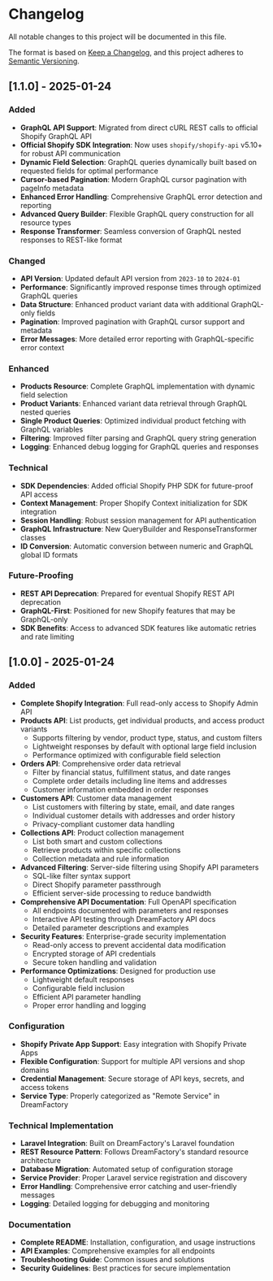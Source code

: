 # Changelog
All notable changes to this project will be documented in this file.

The format is based on [Keep a Changelog](https://keepachangelog.com/en/1.0.0/),
and this project adheres to [Semantic Versioning](https://semver.org/spec/v2.0.0.html).

## [1.1.0] - 2025-01-24

### Added
- **GraphQL API Support**: Migrated from direct cURL REST calls to official Shopify GraphQL API
- **Official Shopify SDK Integration**: Now uses `shopify/shopify-api` v5.10+ for robust API communication
- **Dynamic Field Selection**: GraphQL queries dynamically built based on requested fields for optimal performance
- **Cursor-based Pagination**: Modern GraphQL cursor pagination with pageInfo metadata
- **Enhanced Error Handling**: Comprehensive GraphQL error detection and reporting
- **Advanced Query Builder**: Flexible GraphQL query construction for all resource types
- **Response Transformer**: Seamless conversion of GraphQL nested responses to REST-like format

### Changed
- **API Version**: Updated default API version from `2023-10` to `2024-01`
- **Performance**: Significantly improved response times through optimized GraphQL queries
- **Data Structure**: Enhanced product variant data with additional GraphQL-only fields
- **Pagination**: Improved pagination with GraphQL cursor support and metadata
- **Error Messages**: More detailed error reporting with GraphQL-specific error context

### Enhanced
- **Products Resource**: Complete GraphQL implementation with dynamic field selection
- **Product Variants**: Enhanced variant data retrieval through GraphQL nested queries
- **Single Product Queries**: Optimized individual product fetching with GraphQL variables
- **Filtering**: Improved filter parsing and GraphQL query string generation
- **Logging**: Enhanced debug logging for GraphQL queries and responses

### Technical
- **SDK Dependencies**: Added official Shopify PHP SDK for future-proof API access
- **Context Management**: Proper Shopify Context initialization for SDK integration
- **Session Handling**: Robust session management for API authentication
- **GraphQL Infrastructure**: New QueryBuilder and ResponseTransformer classes
- **ID Conversion**: Automatic conversion between numeric and GraphQL global ID formats

### Future-Proofing
- **REST API Deprecation**: Prepared for eventual Shopify REST API deprecation
- **GraphQL-First**: Positioned for new Shopify features that may be GraphQL-only
- **SDK Benefits**: Access to advanced SDK features like automatic retries and rate limiting

## [1.0.0] - 2025-01-24

### Added
- **Complete Shopify Integration**: Full read-only access to Shopify Admin API
- **Products API**: List products, get individual products, and access product variants
  - Supports filtering by vendor, product type, status, and custom filters
  - Lightweight responses by default with optional large field inclusion
  - Performance optimized with configurable field selection
- **Orders API**: Comprehensive order data retrieval
  - Filter by financial status, fulfillment status, and date ranges
  - Complete order details including line items and addresses
  - Customer information embedded in order responses
- **Customers API**: Customer data management
  - List customers with filtering by state, email, and date ranges
  - Individual customer details with addresses and order history
  - Privacy-compliant customer data handling
- **Collections API**: Product collection management
  - List both smart and custom collections
  - Retrieve products within specific collections
  - Collection metadata and rule information
- **Advanced Filtering**: Server-side filtering using Shopify API parameters
  - SQL-like filter syntax support
  - Direct Shopify parameter passthrough
  - Efficient server-side processing to reduce bandwidth
- **Comprehensive API Documentation**: Full OpenAPI specification
  - All endpoints documented with parameters and responses
  - Interactive API testing through DreamFactory API docs
  - Detailed parameter descriptions and examples
- **Security Features**: Enterprise-grade security implementation
  - Read-only access to prevent accidental data modification
  - Encrypted storage of API credentials
  - Secure token handling and validation
- **Performance Optimizations**: Designed for production use
  - Lightweight default responses
  - Configurable field inclusion
  - Efficient API parameter handling
  - Proper error handling and logging

### Configuration
- **Shopify Private App Support**: Easy integration with Shopify Private Apps
- **Flexible Configuration**: Support for multiple API versions and shop domains
- **Credential Management**: Secure storage of API keys, secrets, and access tokens
- **Service Type**: Properly categorized as "Remote Service" in DreamFactory

### Technical Implementation
- **Laravel Integration**: Built on DreamFactory's Laravel foundation
- **REST Resource Pattern**: Follows DreamFactory's standard resource architecture
- **Database Migration**: Automated setup of configuration storage
- **Service Provider**: Proper Laravel service registration and discovery
- **Error Handling**: Comprehensive error catching and user-friendly messages
- **Logging**: Detailed logging for debugging and monitoring

### Documentation
- **Complete README**: Installation, configuration, and usage instructions
- **API Examples**: Comprehensive examples for all endpoints
- **Troubleshooting Guide**: Common issues and solutions
- **Security Guidelines**: Best practices for secure implementation 